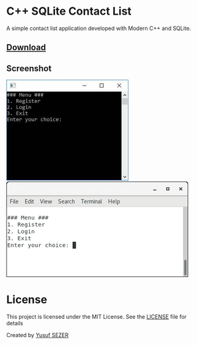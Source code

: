 # C++ SQLite Contact List

A simple contact list application developed with Modern C++ and SQLite.

## [Download](https://github.com/yusufsefasezer/cpp-sqlite-contact-list/archive/master.zip)

## Screenshot
![Windows](screenshot/windows.jpg)
![Linux](screenshot/linux.png)

# License
This project is licensed under the MIT License. See the [LICENSE](LICENSE) file for details

Created by [Yusuf SEZER](http://www.yusufsezer.com)